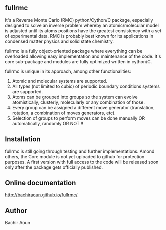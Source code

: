 ## fullrmc
It's a Reverse Monte Carlo (RMC) python/Cython/C package, especially designed to solve an inverse problem whereby an atomic/molecular model is adjusted until its atoms positions have the greatest consistency with a set of experimental data.
RMC is probably best known for its applications in condensed matter physics and solid state chemistry.

fullrmc is a fully object-oriented package where everything can be overloaded allowing easy implementation and maintenance of the code. It's core sub-package and modules are fully optimized written in cython/C. 

fullrmc is unique in its approach, among other functionalities:

1. Atomic and molecular systems are supported.
2. All types (not limited to cubic) of periodic boundary conditions systems are supported.
3. Atoms can be grouped into groups so the system can evolve atomistically, clusterly, molecularly or any combination of those.
4. Every group can be assigned a different move generator (translation, rotation, a combination of moves generators, etc).
5. Selection of groups to perform moves can be done manually OR automatically, randomly OR NOT !!


## Installation
fullrmc is still going through testing and further implementations. Amond others, the Core module is not yet uploaded to github for protection purposes. A first version with full access to the code will be released soon only after the package gets officially published.

## Online documentation
http://bachiraoun.github.io/fullrmc/

## Author
Bachir Aoun
